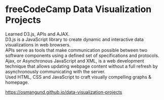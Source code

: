 # freeCodeCamp Data Visualization Projects

Learned D3.js, APIs and AJAX. <br>D3.js is a JavaScript library to create dynamic and interactive data visualizations in web browsers. <br>APIs serve as tools that make communication possible between two software components using a defined set of specifications and protocols. <br>Ajax, or Asynchronous JavaScript and XML, is a web development technique that allows updating webpage content without a full refresh by asynchronously communicating with the server.<br> Used HTML, CSS and JavaScript to craft visually compelling graphs & homepage.

https://osmangund.github.io/data-visualization-projects
